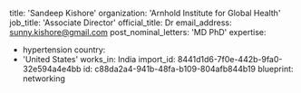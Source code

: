 title: 'Sandeep Kishore'
organization: 'Arnhold Institute for Global Health'
job_title: 'Associate Director'
official_title: Dr
email_address: sunny.kishore@gmail.com
post_nominal_letters: 'MD PhD'
expertise:
  - hypertension
country:
  - 'United States'
works_in: India
import_id: 8441d1d6-7f0e-442b-9fa0-32e594a4e4bb
id: c88da2a4-941b-48fa-b109-804afb844b19
blueprint: networking
